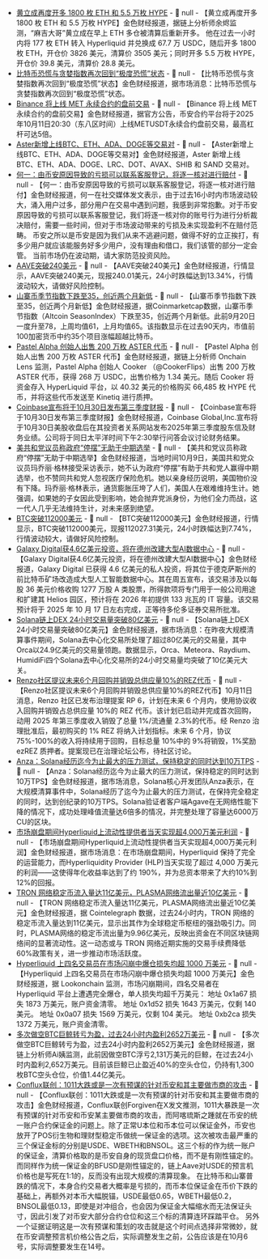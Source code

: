 - [黄立成再度开多 1800 枚 ETH 和  5.5 万枚 HYPE]() - 📰 null - 【黄立成再度开多 1800 枚 ETH 和  5.5 万枚 HYPE】金色财经报道，据链上分析师余烬监测，“麻吉大哥”黄立成在早上 ETH 多仓被清算后重新开多。 
他在过去一小时内将 177 枚 ETH 转入 Hyperliquid 并兑换成 67.7 万 USDC，随后开多 1800 枚 ETH，开仓价 3826 美元，清算价 3505 美元；同时开多 5.5 万枚 HYPE，开仓价 39.8 美元，清算价 28.8 美元。
- [比特币恐慌与贪婪指数再次回到“极度恐慌”状态]() - 📰 null - 【比特币恐慌与贪婪指数再次回到“极度恐慌”状态】金色财经报道，据市场消息：比特币恐慌与贪婪指数再次回到“极度恐慌”状态。
- [Binance 将上线 MET 永续合约的盘前交易]() - 📰 null - 【Binance 将上线 MET 永续合约的盘前交易】金色财经报道，据官方公告，币安合约平台将于2025年10月11日20:30（东八区时间）上线METUSDT永续合约盘前交易，最高杠杆可达5倍。
- [Aster新增上线BTC、ETH、ADA、DOGE等交易对]() - 📰 null - 【Aster新增上线BTC、ETH、ADA、DOGE等交易对】金色财经报道，Aster 新增上线 BTC、ETH、ADA、DOGE、LRC、DOT、AVAX、SHIB 和 SAND 交易对。
- [何一：由币安原因导致的亏损可以联系客服登记，将逐一核对进行赔付](https://x.com/heyibinance/status/1976976922283221445) - 📰 null - 【何一：由币安原因导致的亏损可以联系客服登记，将逐一核对进行赔付】金色财经报道，何一在社交媒体发文表示，由于过去16小时内市场波动较大，涌入用户过多，部分用户在交易中遇到问题，我感到非常抱歉。对于币安原因导致的亏损可以联系客服登记，我们将逐一核对你的账号行为进行分析裁决赔付，需要一些时间，但对于市场波动带来的亏损及未实现盈利不在赔付范畴。 
币安之所以是币安是因为我们从来不逃避问题，做得不好的立正挨打，有多少用户就应该能服务好多少用户，没有理由和借口，我们该管的部分一定会管。 
当前市场仍在波动期，请大家防范投资风险。
- [AAVE突破240美元]() - 📰 null - 【AAVE突破240美元】金色财经报道，行情显示，AAVE突破240美元，现报240.01美元，24小时跌幅达到13.34%，行情波动较大，请做好风险控制。
- [山寨币季节指数下跌至35，创近两个月新低](https://x.com/Backpack_CN/status/1976965227356024986) - 📰 null - 【山寨币季节指数下跌至35，创近两个月新低】金色财经报道，据Coinmarketcap数据，山寨币季节指数（Altcoin SeasonIndex）下跌至35，创近两个月新低。此前9月20日一度升至78，上周均值61，上月均值65。该指数显示在过去90天内，市值前100加密货币中约35个项目涨幅超越比特币。
- [Pastel Alpha 创始人出售 200 万枚 ASTER 代币](https://x.com/OnchainLens/status/1976963357313057226) - 📰 null - 【Pastel Alpha 创始人出售 200 万枚 ASTER 代币】金色财经报道，据链上分析师 Onchain Lens 监测，Pastel Alpha 创始人 Cooker （@CookerFlips）出售 200 万枚 ASTER 代币，获得 268 万 USDC，出售价格为 1.34 美元。随后 Cooker 将资金存入 HyperLiquid 平台，以 40.32 美元的价格购买 66,485 枚 HYPE 代币，并将这些代币发送至 Kinetiq 进行质押。
- [Coinbase宣布将于10月30日发布第三季度财报](https://www.businesswire.com/news/home/20251010606976/en/Coinbase-Announces-Date-of-Third-Quarter-2025-Financial-Results) - 📰 null - 【Coinbase宣布将于10月30日发布第三季度财报】金色财经报道，Coinbase Global,Inc.宣布将于10月30日美股收盘后在其投资者关系网站发布2025年第三季度股东信及财务业绩。公司将于同日太平洋时间下午2:30举行问答会议讨论财务结果。
- [美共和党议员称政府“停摆”无助于中期选举]() - 📰 null - 【美共和党议员称政府“停摆”无助于中期选举】金色财经报道，当地时间10月9日，美国共和党众议员玛乔丽·格林接受采访表示，她不认为政府“停摆”有助于共和党人赢得中期选举，也不赞同共和党人忽视医疗保险危机。她以亲身经历说明，美国物价没有下降。玛乔丽·格林表示，通货膨胀压垮了人们，美国人在艰难维持生计。她强调，如果她的子女因此受到影响，她会抛弃党派身份，为他们全力而战，这一代人几乎无法维持生计，对未来感到绝望。
- [BTC突破112000美元]() - 📰 null - 【BTC突破112000美元】金色财经报道，行情显示，BTC突破112000美元，现报112027.31美元，24小时跌幅达到7.74%，行情波动较大，请做好风险控制。
- [Galaxy Digital获4.6亿美元投资，将在德州改建大型AI数据中心](https://cointelegraph.com/news/galaxy-digital-460m-ai-data-center-texas) - 📰 null - 【Galaxy Digital获4.6亿美元投资，将在德州改建大型AI数据中心】金色财经报道，Galaxy Digital 已获得 4.6 亿美元的私人投资，将其位于德克萨斯州的前比特币矿场改造成大型人工智能数据中心。其在周五宣布，该交易涉及以每股 36 美元价格收购 1277 万股 A 类股票，所得款项将专门用于一般公司用途和扩建其 Helios 园区，预计将在 2026 年初提供 133 兆瓦的 IT 容量。该交易预计将于 2025 年 10 月 17 日左右完成，正等待多伦多证券交易所批准。
- [Solana链上DEX 24小时交易量突破80亿美元](https://x.com/SolanaFloor/status/1976953306489688523) - 📰 null - 【Solana链上DEX 24小时交易量突破80亿美元】金色财经报道，据市场消息：在昨夜大规模清算事件期间，Solana去中心化交易所处理了超过80亿美元的交易量，其中Orca以24.9亿美元的交易量领跑。数据显示，Orca、Meteora、Raydium、HumidiFi四个Solana去中心化交易所的24小时交易量均突破了10亿美元大关。
- [Renzo社区提议未来6个月回购并销毁总供应量10%的REZ代币](https://x.com/RenzoProtocol/status/1976746440862187547) - 📰 null - 【Renzo社区提议未来6个月回购并销毁总供应量10%的REZ代币】10月11日消息，Renzo 社区已发布治理提案 RP 6，计划在未来 6 个月内，使用协议收入回购并销毁占总供应量 10%的 REZ 代币。该计划已启动并完成首次回购，动用 2025 年第三季度收入销毁了总量 1%/流通量 2.3%的代币。经 Renzo 治理批准后，最初购买的 1% REZ 将纳入计划指标。未来 6 个月，协议 75%-100%的收入将持续用于回购，目标总量 10%中的 9%将销毁，1%奖励 ezREZ 质押者。提案现已在治理论坛公布，待社区讨论。
- [Anza：Solana经历迄今为止最大的压力测试，保持稳定的同时达到10万TPS](https://x.com/SolanaFloor/status/1976944983317135637) - 📰 null - 【Anza：Solana经历迄今为止最大的压力测试，保持稳定的同时达到10万TPS】金色财经报道，据市场消息，Solana核心开发团队Anza表示，在大规模清算事件中，Solana经历了迄今为止最大的压力测试，在保持完全稳定的同时，达到创纪录的10万TPS。Solana验证者客户端Agave在无网络性能下降的情况下，成功处理峰值流量达6倍多的情况，并完整处理了容量达6000万CU的区块。
- [市场崩盘期间Hyperliquid上流动性提供者当天实现超4,000万美元利润](https://x.com/mlmabc/status/1976767938163359765) - 📰 null - 【市场崩盘期间Hyperliquid上流动性提供者当天实现超4,000万美元利润】金色财经报道，据市场消息：在市场崩盘期间，Hyperliquid 保持了完全的运营能力，而Hyperliquidity Provider (HLP)当天实现了超过 4,000 万美元的利润——这使得年化收益率达到了约 190%，并为总资本带来了大约10%到12%的回报。
- [TRON 网络稳定币流入量达11亿美元，PLASMA网络流出量近10亿美元](https://x.com/Cointelegraph/status/1976935991072952753) - 📰 null - 【TRON 网络稳定币流入量达11亿美元，PLASMA网络流出量近10亿美元】金色财经报道，据 Cointelegraph 数据，过去24小时内，TRON 网络的稳定币流入量达到11亿美元，显示出其作为全球稳定币枢纽的强劲吸引力。同时，PLASMA网络的稳定币流出量为9.96亿美元，反映出资金在不同区块链网络间的显著流动性。这一动态或与 TRON 网络近期实施的交易手续费降低60%政策有关，进一步推动市场活跃度。
- [Hyperliquid 上四名交易员在市场闪崩中爆仓损失均超 1000 万美元](https://x.com/lookonchain/status/1976934162440315177) - 📰 null - 【Hyperliquid 上四名交易员在市场闪崩中爆仓损失均超 1000 万美元】金色财经报道，据 Lookonchain 监测，市场闪崩期间，四名交易者在 Hyperliquid 平台上遭遇完全爆仓，单人损失均超千万美元： 
地址 0x1a67 损失 1873 万美元，账户资金清零。 
地址 0x1d52 损失 1643 万美元，仅剩 140 美元。 
地址 0x0a07 损失 1569 万美元，仅剩 104 美元。 
地址 0xb2ca 损失 1372 万美元，账户资金清零。
- [多次做空BTC巨鲸转亏为盈，过去24小时内盈利2652万美元](https://x.com/ai_9684xtpa/status/1976932869109956860) - 📰 null - 【多次做空BTC巨鲸转亏为盈，过去24小时内盈利2652万美元】金色财经报道，据链上分析师Ai姨监测，此前因做空BTC浮亏2,131万美元的巨鲸，在过去24小时内盈利2,652万美元。目前该巨鲸已止盈近40%的空头仓位，仍持有1,300枚BTC空头仓位，价值1.44亿美元。
- [Conflux联创：1011大跌或是一次有预谋的针对币安和其主要做市商的攻击](https://x.com/forgivenever/status/1976920922709021010) - 📰 null - 【Conflux联创：1011大跌或是一次有预谋的针对币安和其主要做市商的攻击】金色财经报道，Conflux联创Forgiven在X发文推测，1011大暴跌是一次有预谋的针对币安和币安某主要做市商的攻击，而阿喀琉斯之踵就在币安的统一账户合约保证金的问题上。除了正常U本位和币本位可以保证金外，币安也放开了POS衍生物和理财型稳定币做统一保证金的选项。这次被攻击最严重的三个保证金标的分别是USDE、WBETH和BNSOL。这三个标的作为统一账户的保证金，清算价格取的是币安自身的现货盘口价格，而不是有刚性锚定的。而同样作为统一保证金的BFUSD是刚性锚定的，链上Aave对USDE的预言机价格也是写死在1:1的，反而没有出现大规模的清算现象。 
在比特币和山寨普跌的情况下，本身合约交易者大概率是亏损的，而币本位保证金在币价下跌的基础上，再额外对本币大幅脱锚，USDE最低0.65，WBETH最低0.2，BNSOL最低0.13，即使是对冲组合，也会因为保证金大幅缩水而无法保证头寸，因此引发了对币安大部分合约仓位和这三个标的清算连环踩踏平仓。 
另外一个证据证明这是一次有预谋和策划的攻击就是这个时间点选择非常微妙，就在币安调整预言机价格公告之后，实际调整发生之前，公告应该是在10月6号，实际调整要发生在14号。
